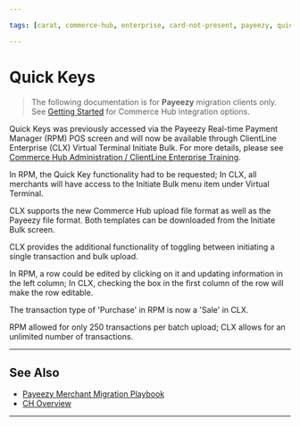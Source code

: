 ```yaml
---

tags: [carat, commerce-hub, enterprise, card-not-present, payeezy, quick-keys, batch-upload]

---
```


# Quick Keys

<!-- theme: danger -->
>  The following documentation is for **Payeezy** migration clients only. See [Getting Started](?path=docs/Getting-Started/Getting-Started-General.md) for Commerce Hub integration options.

Quick Keys was previously accessed via the Payeezy Real-time Payment Manager (RPM) POS screen and will now be available through ClientLine Enterprise (CLX) Virtual Terminal Initiate Bulk. For more details, please see [Commerce Hub Administration / ClientLine Enterprise Training](https://fiserv.cloudguides.com/en-us/guides/ClientLine%20Enterprise%20from%20Fiserv).

In RPM, the Quick Key functionality had to be requested; In CLX, all merchants will have access to the Initiate Bulk menu item under Virtual Terminal.

CLX supports the new Commerce Hub upload file format as well as the Payeezy file format.  Both templates can be downloaded from the Initiate Bulk screen.

CLX provides the additional functionality of toggling between initiating a single transaction and bulk upload.

In RPM, a row could be edited by clicking on it and updating information in the left column; In CLX, checking the box in the first column of the row will make the row editable.

The transaction type of 'Purchase' in RPM is now a 'Sale' in CLX.

RPM allowed for only 250 transactions per batch upload; CLX allows for an unlimited number of transactions.

---

## See Also

- [Payeezy Merchant Migration Playbook](?path=docs/Resources/Guides/Payeezy/Payeezy-Migration-ExtendedLanding.md)
- [CH Overview](?path=docs/Getting-Started/Getting-Started-General.md)



---
